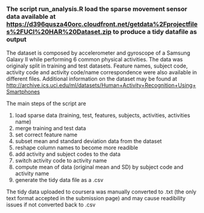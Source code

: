 ## 
### The script run_analysis.R load the sparse movement sensor data available at https://d396qusza40orc.cloudfront.net/getdata%2Fprojectfiles%2FUCI%20HAR%20Dataset.zip to produce a tidy datafile as output

The dataset is composed by accelerometer and gyroscope of a Samsung Galaxy II while performing 6 common physical activities.
The data was originaly split in training and test datasets. Feature names, subject code, activity code and activity code/name correspondence were also available in different files. 
Additional information on the dataset may be found at http://archive.ics.uci.edu/ml/datasets/Human+Activity+Recognition+Using+Smartphones 

The main steps of the script are
1. load sparse data (training, test, features, subjects, activities, activities name)
2. merge training and test data
3. set correct feature name
3. subset mean and standard deviation data from the dataset
4. reshape column names to become more readible
5. add activity and subject codes to the data
6. switch activity code to activity name
7. compute mean of data (original mean and SD) by subject code and activity name
8. generate the tidy data file as a .csv

The tidy data uploaded to coursera was manually converted to .txt (the only text format accepted in the submission page) and may cause readibility issues if not converted back to .csv